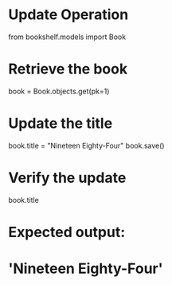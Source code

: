 # Update Operation

from bookshelf.models import Book

# Retrieve the book

book = Book.objects.get(pk=1)

# Update the title

book.title = "Nineteen Eighty-Four"
book.save()

# Verify the update

book.title

# Expected output:

# 'Nineteen Eighty-Four'
